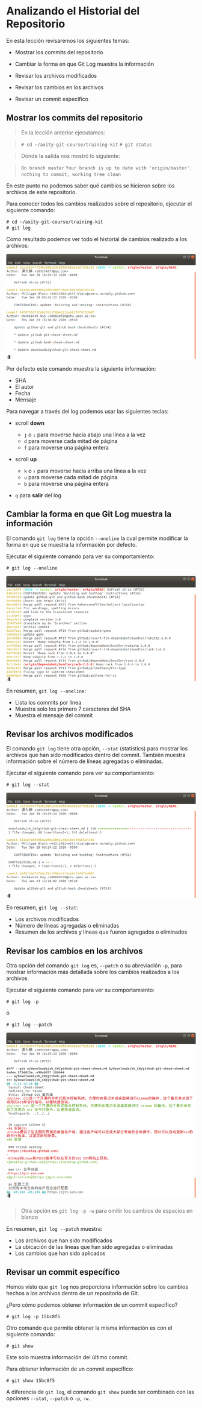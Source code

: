 # Analizando el Historial del Repositorio

En esta lección revisaremos los siguientes temas:

 - Mostrar los commits del repositorio

 - Cambiar la forma en que Git Log muestra la información

 - Revisar los archivos modificados

 - Revisar los cambios en los archivos

 - Revisar un commit específico

## Mostrar los commits del repositorio

> En la lección anterior ejecutamos:

>    ```# cd ~/axity-git-course/training-kit```
>    ```# git status```

> Dónde la salida nos mostró lo siguiente:

>    ```On branch master```
>    ```Your branch is up to date with 'origin/master'.```
>    ```nothing to commit, working tree clean```

En este punto no podemos saber qué cambios se hicieron sobre los archivos de este repositorio.

Para conocer todos los cambios realizados sobre el repositorio, ejecutar el siguiente comando:

    # cd ~/axity-git-course/training-kit
    # git log

Como resultado podemos ver todo el historial de cambios realizado a los archivos:

![img_git_log](images/img_git_log.png)

Por defecto este comando muestra la siguiente información:

-   SHA
-   El autor
-   Fecha
-   Mensaje

Para navegar a través del log podemos usar las siguientes teclas:

-   scroll **down**
    -   `j` o `↓` para moverse hacia abajo una línea a la vez
    -   `d` para moverse cada mitad de página
    -   `f` para moverse una página entera
-   scroll **up**
    -   `k` o `↑` para moverse hacia arriba una línea a la vez
    -   `u` para moverse cada mitad de página
    -   `b` para moverse una página entera

 - `q` para **salir** del log

## Cambiar la forma en que Git Log muestra la información

El comando `git log` tiene la opción `--oneline` la cual permite modificar la forma en que se muestra la información por defecto.

Ejecutar el siguiente comando para ver su comportamiento:

    # git log --oneline

![img_git_log_oneline](images/img_git_log_oneline.png)

En resumen, `git log --oneline`:

 - Lista los commits por línea
 - Muestra solo los primero 7 caracteres del SHA
 - Muestra el mensaje del commit

## Revisar los archivos modificados

El comando `git log` tiene otra opción, `--stat` (statistics) para mostrar los archivos que han sido modificados dentro del commit. También muestra información sobre el número de líneas agregadas o eliminadas.

Ejecutar el siguiente comando para ver su comportamiento:

    # git log --stat

![img_git_log_stat](images/img_git_log_stat.png)

En resumen, `git log --stat`:

 - Los archivos modificados
 - Número de líneas agregadas o eliminadas
 - Resumen de los archivos y líneas que fueron agregados o eliminados

## Revisar los cambios en los archivos

Otra opción del comando `git log` es, `--patch` o su abreviación `-p`, para mostrar información más detallada sobre los cambios realizados a los archivos.

Ejecutar el siguiente comando para ver su comportamiento:

    # git log -p
    
   ó
    
    # git log --patch

![img_git_log_patch](images/img_git_log_patch.png)
###
> Otra opción es `git log -p -w` para omitir los cambios de espacios en blanco

En resumen, `git log --patch` muestra:

 - Los archivos que han sido modificados
 - La ubicación de las líneas que han sido agregadas o eliminadas
 - Los cambios que han sido aplicados

## Revisar un commit específico

Hemos visto que `git log` nos proporciona información sobre los cambios hechos a los archivos dentro de un repositorio de Git.

¿Pero cómo podemos obtener información de un commit específico?

    # git log -p 15bc8f5

Otro comando que permite obtener la misma información es con el siguiente comando:

    # git show

Este solo muestra información del último commit.

Para obtener información de un commit específico:

    # git show 15bc8f5

A diferencia de `git log`, el comando `git show` puede ser combinado con las opciones `--stat`, `--patch` o `-p`, `-w`.

<!--stackedit_data:
eyJoaXN0b3J5IjpbLTI5MTA3MTY3NiwtMjYzNDUzODYyLDgyNz
AwODcwNCwtMjEzNzkyNDY0NywtMTgyNTA1NDM0NiwyMDgxODE4
Mjk4LDM4MDgyNzg3OCwtMTM1ODAxMDk4OCwtMzk0NjA0MjY1LD
ExMDU0NzEyMiwxMTU2OTMzNzkzLDMwNzk0OTUwNSwyNDEyMTIz
ODIsLTkzMzk0NDMxOCwxOTAzNDA1NTk4LC0xMTY1NDkyOTUwLD
I0OTA5Mzc1MCwtMTI4NDA0OTgxMCwxMDA3MTkwNzU5LC0xMjYy
Mjg1OTNdfQ==
-->